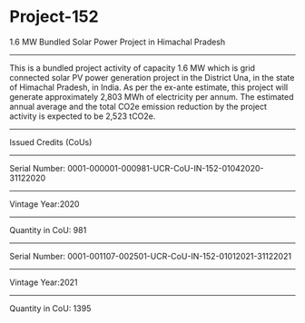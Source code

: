 # Project-152
1.6 MW Bundled Solar Power Project in Himachal Pradesh
__________________
This is a bundled project activity of capacity 1.6 MW which is grid connected solar PV power generation project in the District Una, in the state of Himachal Pradesh, in India. As per the ex-ante estimate, this project will generate approximately 2,803 MWh of electricity per annum. The estimated annual average and the total CO2e emission reduction by the project activity is expected to be 2,523 tCO2e.
______________
Issued Credits (CoUs)
___________
Serial Number: 0001-000001-000981-UCR-CoU-IN-152-01042020-31122020
___________
Vintage Year:2020
___________
Quantity in CoU: 981
__________________
Serial Number: 0001-001107-002501-UCR-CoU-IN-152-01012021-31122021
____________
Vintage Year:2021
_____________
Quantity in CoU: 1395
